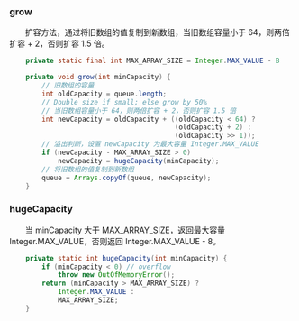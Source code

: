 ### grow
　　扩容方法，通过将旧数组的值复制到新数组，当旧数组容量小于 64，则两倍扩容 + 2，否则扩容 1.5 倍。

```java
    private static final int MAX_ARRAY_SIZE = Integer.MAX_VALUE - 8

    private void grow(int minCapacity) {
        // 旧数组的容量
        int oldCapacity = queue.length;
        // Double size if small; else grow by 50%
        // 当旧数组容量小于 64，则两倍扩容 + 2，否则扩容 1.5 倍
        int newCapacity = oldCapacity + ((oldCapacity < 64) ?
                                         (oldCapacity + 2) :
                                         (oldCapacity >> 1));
        // 溢出判断，设置 newCapacity 为最大容量 Integer.MAX_VALUE
        if (newCapacity - MAX_ARRAY_SIZE > 0)
            newCapacity = hugeCapacity(minCapacity);
        // 将旧数组的值复制到新数组
        queue = Arrays.copyOf(queue, newCapacity);
    }
```

### hugeCapacity
　　当 minCapacity 大于 MAX_ARRAY_SIZE，返回最大容量 Integer.MAX_VALUE，否则返回 Integer.MAX_VALUE - 8。

```java
    private static int hugeCapacity(int minCapacity) {
        if (minCapacity < 0) // overflow
            throw new OutOfMemoryError();
        return (minCapacity > MAX_ARRAY_SIZE) ?
            Integer.MAX_VALUE :
            MAX_ARRAY_SIZE;
    }
```